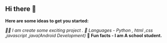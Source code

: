 ## Hi there 👋

**Here are some ideas to get you started:**

*🙋‍♀️ I am create some exciting project .*
*🌈 Languages - Python , html ,css ,javascript ,java(Android Development)*
**🍿 Fun facts - I am A school student.**

